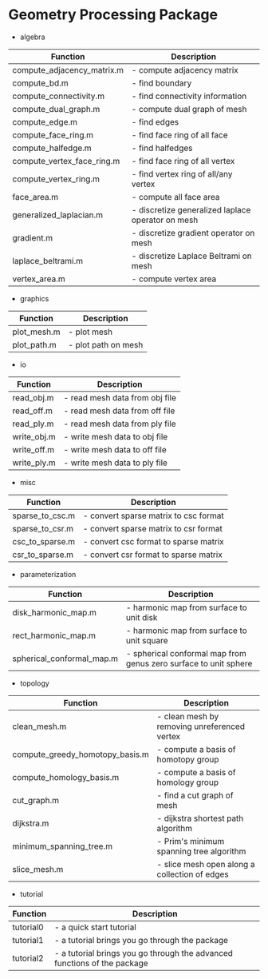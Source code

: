 Geometry Processing Package
===========================

- algebra

 | Function | Description |
 | -------- | ----------- |
 | compute_adjacency_matrix.m | - compute adjacency matrix|
 | compute_bd.m               | - find boundary|
 | compute_connectivity.m     | - find connectivity information|
 | compute_dual_graph.m       | - compute dual graph of mesh|
 | compute_edge.m             | - find edges|
 | compute_face_ring.m        | - find face ring of all face|
 | compute_halfedge.m         | - find halfedges|
 | compute_vertex_face_ring.m | - find face ring of all vertex|
 | compute_vertex_ring.m      | - find vertex ring of all/any vertex|
 | face_area.m                | - compute all face area|
 | generalized_laplacian.m    | - discretize generalized laplace operator on mesh|
 | gradient.m                 | - discretize gradient operator on mesh|
 | laplace_beltrami.m         | - discretize Laplace Beltrami on mesh|
 | vertex_area.m              | - compute vertex area|
 
- graphics

 | Function | Description |
 | -------- | ----------- |
 | plot_mesh.m                | - plot mesh|
 | plot_path.m                | - plot path on mesh|
 
- io

 | Function | Description |
 | -------- | ----------- |
 | read_obj.m                 | - read mesh data from obj file|
 | read_off.m                 |  - read mesh data from off file|
 | read_ply.m                 |  - read mesh data from ply file|
 | write_obj.m                |  - write mesh data to obj file|
 | write_off.m                |  - write mesh data to off file|
 | write_ply.m                |  - write mesh data to ply file|
 
- misc

 | Function | Description |
 | -------- | ----------- |
 | sparse_to_csc.m            | - convert sparse matrix to csc format|
 | sparse_to_csr.m            | - convert sparse matrix to csr format|
 | csc_to_sparse.m            | - convert csc format to sparse matrix|
 | csr_to_sparse.m            | - convert csr format to sparse matrix|
 
- parameterization

 | Function | Description |
 | -------- | ----------- |
 | disk_harmonic_map.m        | - harmonic map from surface to unit disk|
 | rect_harmonic_map.m        | - harmonic map from surface to unit square|
 | spherical_conformal_map.m  | - spherical conformal map from genus zero surface to unit sphere|
 
- topology

 | Function | Description |
 | -------- | ----------- |
 | clean_mesh.m               | - clean mesh by removing unreferenced vertex|
 | compute_greedy_homotopy_basis.m | - compute a basis of homotopy group|
 | compute_homology_basis.m   | - compute a basis of homology group|
 | cut_graph.m                | - find a cut graph of mesh|
 | dijkstra.m                 | - dijkstra shortest path algorithm|
 | minimum_spanning_tree.m    | - Prim's minimum spanning tree algorithm|
 | slice_mesh.m               | - slice mesh open along a collection of edges|
 
- tutorial

 | Function | Description |
 | -------- | ----------- |
 | tutorial0                  | - a quick start tutorial|
 | tutorial1                  | - a tutorial brings you go through the package|
 | tutorial2                  | - a tutorial brings you go through the advanced functions of the package|
